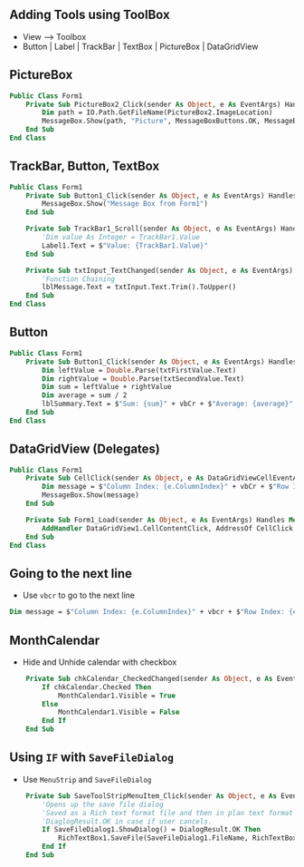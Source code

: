 ## Adding Tools using ToolBox

- View --> Toolbox
- Button | Label | TrackBar | TextBox | PictureBox | DataGridView 

## PictureBox

```vb
Public Class Form1
    Private Sub PictureBox2_Click(sender As Object, e As EventArgs) Handles PictureBox2.Click
        Dim path = IO.Path.GetFileName(PictureBox2.ImageLocation)
        MessageBox.Show(path, "Picture", MessageBoxButtons.OK, MessageBoxIcon.Information)
    End Sub
End Class
```

## TrackBar, Button, TextBox

```vb
Public Class Form1
    Private Sub Button1_Click(sender As Object, e As EventArgs) Handles Button1.Click
        MessageBox.Show("Message Box from Form1")
    End Sub

    Private Sub TrackBar1_Scroll(sender As Object, e As EventArgs) Handles TrackBar1.Scroll
        'Dim value As Integer = TrackBar1.Value
        Label1.Text = $"Value: {TrackBar1.Value}"
    End Sub

    Private Sub txtInput_TextChanged(sender As Object, e As EventArgs) Handles txtInput.TextChanged
        'Function Chaining
        lblMessage.Text = txtInput.Text.Trim().ToUpper()
    End Sub
End Class
```

## Button

```vb
Public Class Form1
    Private Sub Button1_Click(sender As Object, e As EventArgs) Handles btnSummarize.Click
        Dim leftValue = Double.Parse(txtFirstValue.Text)
        Dim rightValue = Double.Parse(txtSecondValue.Text)
        Dim sum = leftValue + rightValue
        Dim average = sum / 2
        lblSummary.Text = $"Sum: {sum}" + vbCr + $"Average: {average}"
    End Sub
End Class
```

## DataGridView (Delegates)

```vb
Public Class Form1
    Private Sub CellClick(sender As Object, e As DataGridViewCellEventArgs)
        Dim message = $"Column Index: {e.ColumnIndex}" + vbCr + $"Row Index: {e.RowIndex}"
        MessageBox.Show(message)
    End Sub

    Private Sub Form1_Load(sender As Object, e As EventArgs) Handles Me.Load
        AddHandler DataGridView1.CellContentClick, AddressOf CellClick
    End Sub
End Class
```

## Going to the next line 

- Use `vbcr` to go to the next line
```vb
Dim message = $"Column Index: {e.ColumnIndex}" + vbcr + $"Row Index: {e.RowIndex}"
```

## MonthCalendar

- Hide and Unhide calendar with checkbox

```vb
    Private Sub chkCalendar_CheckedChanged(sender As Object, e As EventArgs) Handles chkCalendar.CheckedChanged
        If chkCalendar.Checked Then
            MonthCalendar1.Visible = True
        Else
            MonthCalendar1.Visible = False
        End If
    End Sub
```

## Using `IF` with `SaveFileDialog`

- Use `MenuStrip` and `SaveFileDialog`

```vb
    Private Sub SaveToolStripMenuItem_Click(sender As Object, e As EventArgs) Handles SaveToolStripMenuItem.Click
        'Opens up the save file dialog
        'Saved as a Rich text format file and then in plan text format
        'DiaglogResult.OK in case if user cancels.
        If SaveFileDialog1.ShowDialog() = DialogResult.OK Then
            RichTextBox1.SaveFile(SaveFileDialog1.FileName, RichTextBoxStreamType.PlainText)
        End If
    End Sub
```






































